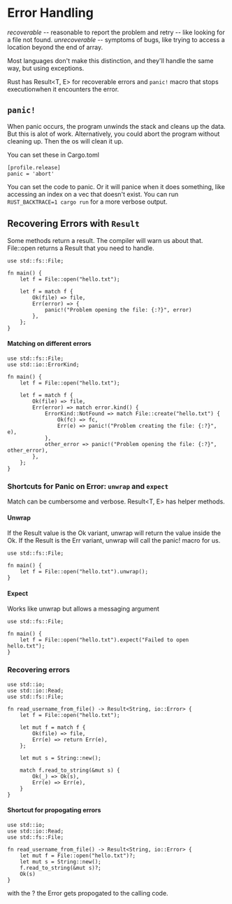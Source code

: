 # Error Handling

_recoverable_ -- reasonable to report the problem and retry -- like looking for a file not found.
_unrecoverable_ -- symptoms of bugs, like trying to access a location beyond the end of array.

Most languages don't make this distinction, and they'll handle the same way, but using exceptions.

Rust has Result<T, E> for recoverable errors and `panic!` macro that stops executionwhen it encounters the error.

## `panic!`

When panic occurs, the program unwinds the stack and cleans up the data. 
But this is alot of work. Alternatively, you could abort the program without cleaning up.
Then the os will clean it up.

You can set these in Cargo.toml
```
[profile.release]
panic = 'abort'
```

You can set the code to panic.  Or it will panice when it does something, like accessing an index on a vec that doesn't exist.
You can run `RUST_BACKTRACE=1 cargo run` for a more verbose output.

## Recovering Errors with `Result`
Some methods return a result.  The compiler will warn us about that.
File::open returns a Result that you need to handle.

```
use std::fs::File;

fn main() {
    let f = File::open("hello.txt");

    let f = match f {
        Ok(file) => file,
        Err(error) => {
            panic!("Problem opening the file: {:?}", error)
        },
    };
}
```
#### Matching on different errors
```
use std::fs::File;
use std::io::ErrorKind;

fn main() {
    let f = File::open("hello.txt");

    let f = match f {
        Ok(file) => file,
        Err(error) => match error.kind() {
            ErrorKind::NotFound => match File::create("hello.txt") {
                Ok(fc) => fc,
                Err(e) => panic!("Problem creating the file: {:?}", e),
            },
            other_error => panic!("Problem opening the file: {:?}", other_error),
        },
    };
}
```


### Shortcuts for Panic on Error: `unwrap` and `expect`
Match can be cumbersome and verbose.  Result<T, E> has helper methods.

#### Unwrap
If the Result value is the Ok variant, unwrap will return the value inside the Ok. 
If the Result is the Err variant, unwrap will call the panic! macro for us.
```
use std::fs::File;

fn main() {
    let f = File::open("hello.txt").unwrap();
}
```

#### Expect 
Works like unwrap but allows a messaging argument

```
use std::fs::File;

fn main() {
    let f = File::open("hello.txt").expect("Failed to open hello.txt");
}
```

### Recovering errors

```
use std::io;
use std::io::Read;
use std::fs::File;

fn read_username_from_file() -> Result<String, io::Error> {
    let f = File::open("hello.txt");

    let mut f = match f {
        Ok(file) => file,
        Err(e) => return Err(e),
    };

    let mut s = String::new();

    match f.read_to_string(&mut s) {
        Ok(_) => Ok(s),
        Err(e) => Err(e),
    }
}
```

#### Shortcut for propogating errors

```
use std::io;
use std::io::Read;
use std::fs::File;

fn read_username_from_file() -> Result<String, io::Error> {
    let mut f = File::open("hello.txt")?;
    let mut s = String::new();
    f.read_to_string(&mut s)?;
    Ok(s)
}
```
with the ? the Error gets propogated to the calling code.
